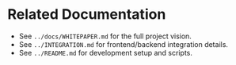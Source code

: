 # Related Documentation

- See `../docs/WHITEPAPER.md` for the full project vision.
- See `../INTEGRATION.md` for frontend/backend integration details.
- See `../README.md` for development setup and scripts.
